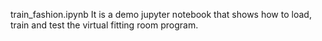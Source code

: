 train_fashion.ipynb
It is a demo jupyter notebook that shows how to load, train and test the virtual fitting room program.
